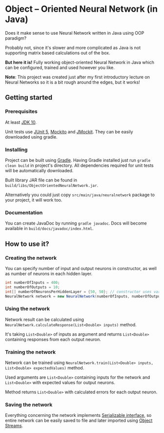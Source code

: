 # Object – Oriented Neural Network (in Java)
Does it make sense to use Neural Network written in Java using OOP paradigm?

Probably not, since it's slower and more complicated as Java is not supporting matrix based calculations out of the box.

**But here it is!** Fully working object-oriented Neural Network in Java which can be configured, trained and used however you like.

**Note**: This project was created just after my first introductory lecture on Neural Networks so it is a bit rough around the edges, but it works! 

## Getting started

### Prerequisites
At least [JDK 10](https://openjdk.java.net/).

Unit tests use [JUnit 5](https://junit.org/junit5/), [Mockito](https://site.mockito.org/) and [JMockit](https://jmockit.github.io/). They can be easily downloaded using gradle.

### Installing
Project can be built using [Gradle](https://gradle.org/).
Having Gradle installed just run `gradle clean build` in project's directory. All dependencies required for unit tests will be automatically downloaded.

Built library JAR file can be found in `build/libs/ObjectOrientedNeuralNetwork.jar`.

Alternatively you could just copy `src/main/java/neuralnetwork` package to your project, it will work too.

### Documentation

You can create JavaDoc by running `gradle javadoc`. Docs will become available in `build/docs/javadoc/index.html`. 


## How to use it?

### Creating the network
You can specify number of input and output neurons in constructor, as well as number of neurons in each hidden layer.
```java
int numberOfInputs = 400;
int numberOfOutputs = 10;
int[] numberOfNeuronsPerHiddenLayer = {50, 50}; // constructor uses varargs, so you can use multiple arguments
NeuralNetwork network = new NeuralNetwork(numberOfInputs, numberOfOutputs, numberOfNeuronsPerHiddenLayer);
```

### Using the network
Network result can be calculated using `NeuralNetwork.calculateResponse(List<Double> inputs)` method.

It's taking `List<Double>` of inputs as argument and returns `List<Double>` containing responses from each output neuron.

### Training the network
Network can be trained using `NeuralNetwork.train(List<Double> inputs, List<Double> expectedValues)` method.

Used arguments are `List<Double>` containing inputs for the network and `List<Double>` with expected values for output neurons.

Method returns `List<Double>` with calculated errors for each output neuron.

### Saving the network
Everything concerning the network implements [Serializable interface](https://docs.oracle.com/javase/7/docs/api/java/io/Serializable.html),
so entire network can be easily saved to file and later imported using [Object Streams](https://docs.oracle.com/javase/tutorial/essential/io/objectstreams.html).
